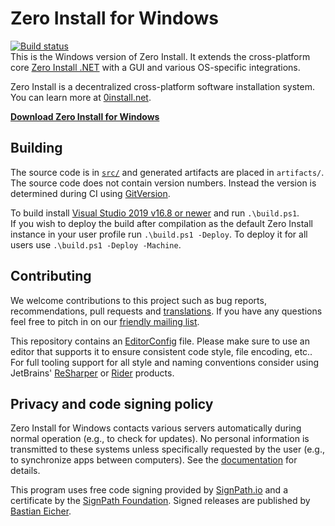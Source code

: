 # Zero Install for Windows

[![Build status](https://img.shields.io/appveyor/ci/0install/0install-win.svg)](https://ci.appveyor.com/project/0install/0install-win)  
This is the Windows version of Zero Install. It extends the cross-platform core [Zero Install .NET](https://github.com/0install/0install-dotnet) with a GUI and various OS-specific integrations.

Zero Install is a decentralized cross-platform software installation system. You can learn more at [0install.net](https://0install.net/).

**[Download Zero Install for Windows](https://0install.net/injector.html#windows)**

## Building

The source code is in [`src/`](src/) and generated artifacts are placed in `artifacts/`.  
The source code does not contain version numbers. Instead the version is determined during CI using [GitVersion](https://gitversion.net/).

To build install [Visual Studio 2019 v16.8 or newer](https://www.visualstudio.com/downloads/) and run `.\build.ps1`.  
If you wish to deploy the build after compilation as the default Zero Install instance in your user profile run `.\build.ps1 -Deploy`. To deploy it for all users use `.\build.ps1 -Deploy -Machine`.

## Contributing

We welcome contributions to this project such as bug reports, recommendations, pull requests and [translations](https://www.transifex.com/eicher/0install-win/). If you have any questions feel free to pitch in on our [friendly mailing list](https://0install.net/support.html#lists).

This repository contains an [EditorConfig](http://editorconfig.org/) file. Please make sure to use an editor that supports it to ensure consistent code style, file encoding, etc.. For full tooling support for all style and naming conventions consider using JetBrains' [ReSharper](https://www.jetbrains.com/resharper/) or [Rider](https://www.jetbrains.com/rider/) products.

## Privacy and code signing policy

Zero Install for Windows contacts various servers automatically during normal operation (e.g., to check for updates). No personal information is transmitted to these systems unless specifically requested by the user (e.g., to synchronize apps between computers). See the [documentation](https://docs.0install.net/details/servers/) for details.

This program uses free code signing provided by [SignPath.io](https://signpath.io/) and a certificate by the [SignPath Foundation](https://signpath.org/). Signed releases are published by [Bastian Eicher](https://github.com/bastianeicher).
